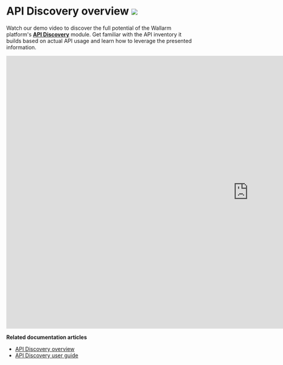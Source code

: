 # API Discovery overview <a href="../subscription-plans/#subscription-plans"><img src="../../images/api-security-tag.svg" style="border: none;"></a>

Watch our demo video to discover the full potential of the Wallarm platform's [**API Discovery**](../about-wallarm/api-discovery.md) module. Get familiar with the API inventory it builds based on actual API usage and learn how to leverage the presented information.

<div class="video-wrapper">
  <iframe width="1280" height="720" src="https://www.youtube.com/embed/0bRHVtpWkJ8" frameborder="0" allow="accelerometer; autoplay; encrypted-media; gyroscope; picture-in-picture" allowfullscreen></iframe>
</div>

**Related documentation articles**

* [API Discovery overview](../about-wallarm/api-discovery.md)
* [API Discovery user guide](../user-guides/api-discovery.md)
